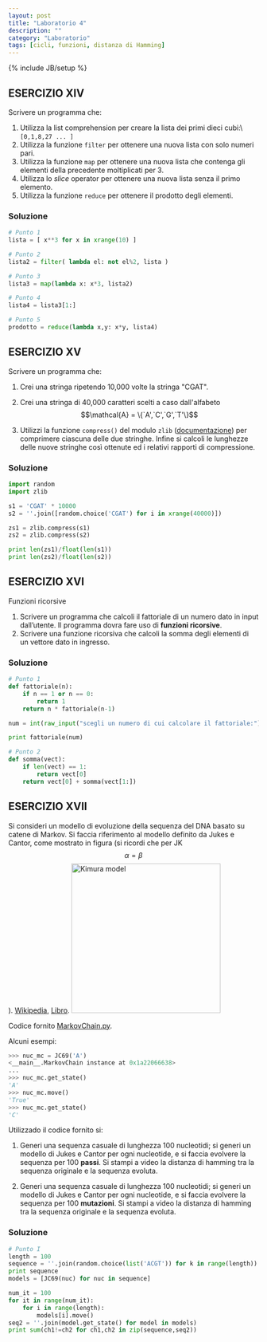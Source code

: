 ```yaml
---
layout: post
title: "Laboratorio 4"
description: ""
category: "Laboratorio"
tags: [cicli, funzioni, distanza di Hamming]
---
```

{% include JB/setup %}
<script type="text/javascript" src="http://cdn.mathjax.org/mathjax/latest/MathJax.js?config=TeX-AMS-MML_HTMLorMML"></script>
## ESERCIZIO XIV

Scrivere un programma che:

1. Utilizza la list comprehension per creare la lista dei primi dieci cubi:\\
    `[0,1,8,27 ... ]`
2. Utilizza la funzione `filter` per ottenere una nuova lista con solo
numeri pari.
3. Utilizza la funzione `map` per ottenere una nuova lista che
contenga gli elementi della precedente moltiplicati per 3.
4. Utilizza lo _slice_ operator per ottenere una nuova lista senza il
primo elemento.
5. Utilizza la funzione `reduce` per ottenere il prodotto degli elementi.

### Soluzione

```python
# Punto 1
lista = [ x**3 for x in xrange(10) ]

# Punto 2
lista2 = filter( lambda el: not el%2, lista )

# Punto 3
lista3 = map(lambda x: x*3, lista2)

# Punto 4
lista4 = lista3[1:]

# Punto 5
prodotto = reduce(lambda x,y: x*y, lista4)
```

## ESERCIZIO XV

Scrivere un programma che:

1. Crei una stringa ripetendo 10,000 volte la stringa "CGAT".

2. Crei una stringa di 40,000 caratteri scelti a caso dall'alfabeto $$\mathcal{A} = \{`A',`C',`G',`T'\}$$

3. Utilizzi la funzione `compress()` del modulo `zlib` ([documentazione](https://docs.python.org/2/library/zlib.html)) per comprimere ciascuna delle due stringhe.
    Infine si calcoli le lunghezze delle nuove stringhe così ottenute ed i relativi rapporti di compressione.

### Soluzione

```python
import random
import zlib

s1 = 'CGAT' * 10000
s2 = ''.join([random.choice('CGAT') for i in xrange(40000)])

zs1 = zlib.compress(s1)
zs2 = zlib.compress(s2)

print len(zs1)/float(len(s1))
print len(zs2)/float(len(s2))
```

## ESERCIZIO XVI
Funzioni ricorsive

1. Scrivere un programma che calcoli il fattoriale di un numero dato in input dall’utente.
    Il programma dovra fare uso di **funzioni ricorsive**.
2. Scrivere una funzione ricorsiva che calcoli la somma degli elementi di un vettore dato in ingresso.

### Soluzione

```python
# Punto 1
def fattoriale(n):
    if n == 1 or n == 0:
        return 1
    return n * fattoriale(n-1)

num = int(raw_input("scegli un numero di cui calcolare il fattoriale:"))

print fattoriale(num)

# Punto 2
def somma(vect):
    if len(vect) == 1:
        return vect[0]
    return vect[0] + somma(vect[1:])
```

## ESERCIZIO XVII

Si consideri un modello di evoluzione della sequenza del DNA basato su catene di Markov. Si faccia riferimento al modello definito da Jukes e Cantor, come mostrato in figura (si ricordi che per JK $$\alpha=\beta$$). [Wikipedia](https://en.wikipedia.org/wiki/Models_of_DNA_evolution#JC69_model_.28Jukes_and_Cantor.2C_1969.29.5B2.5D), [Libro](https://books.google.it/books?hl=it&lr=&id=FDHLBAAAQBAJ&oi=fnd&pg=PA21&dq=+Evolution+of+Protein+Molecules+jukes&ots=blcjZGR_lA&sig=nN-B81QAXDARET-ht5TrTM2qDlo#v=onepage&q=Evolution%20of%20Protein%20Molecules%20jukes&f=false).
<img src="../../../../python/kimura.jpg" alt="Kimura model" height="300" width="300">

 Codice fornito [MarkovChain.py](../../../../python/MarkovChain.py).

 Alcuni esempi:

```python
>>> nuc_mc = JC69('A')
<__main__.MarkovChain instance at 0x1a22066638>
...                         
>>> nuc_mc.get_state()
'A'
>>> nuc_mc.move()
'True'
>>> nuc_mc.get_state()
'C'
```

Utilizzado il codice fornito si:

1. Generi una sequenza casuale di lunghezza 100 nucleotidi; si generi un modello di Jukes e Cantor per ogni nucleotide, e si faccia evolvere la sequenza per 100 **passi**. Si stampi a video la distanza di hamming tra la sequenza originale e la sequenza evoluta.

2. Generi una sequenza casuale di lunghezza 100 nucleotidi; si generi un modello di Jukes e Cantor per ogni nucleotide, e si faccia evolvere la sequenza per 100 **mutazioni**. Si stampi a video la distanza di hamming tra la sequenza originale e la sequenza evoluta.


### Soluzione

```python
# Punto I
length = 100
sequence = ''.join(random.choice(list('ACGT')) for k in range(length))
print sequence
models = [JC69(nuc) for nuc in sequence]

num_it = 100
for it in range(num_it):
    for i in range(length):
        models[i].move()
seq2 = ''.join(model.get_state() for model in models)
print sum(ch1!=ch2 for ch1,ch2 in zip(sequence,seq2))
```
<!--
#%%
# Punto II
models = [JC69(nuc) for nuc in sequence]

counter = 0
num_mutations = 100

while counter <num_mutations:
    for i in range(length):
        counter += models[i].move()
        if counter == num_mutations:
            break

seq2 = ''.join(model.get_state() for model in models)
print sum(ch1!=ch2 for ch1,ch2 in zip(sequence,seq2))
-->

